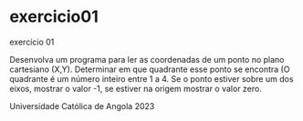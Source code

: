 # exercicio01
exercício 01

Desenvolva um programa para ler as coordenadas de um ponto no plano cartesiano (X,Y).
Determinar em que quadrante esse ponto se encontra (O quadrante é um número inteiro entre 1 a 4. 
Se o ponto estiver sobre um dos eixos, 
mostrar o valor -1, se estiver na origem mostrar o valor zero.


Universidade Católica de Angola
2023
